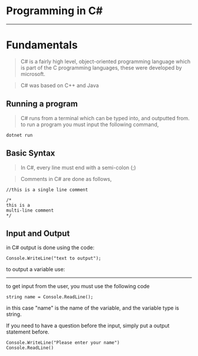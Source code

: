 # Programming in C#
***

# Fundamentals

> C# is a fairly high level, object-oriented programming language which is part of the C programming languages, these were developed by microsoft.

> C# was based on C++ and Java

## Running a program
> C# runs from a terminal which can be typed into, and outputted from. to run a program you must input the following command,

    dotnet run

## Basic Syntax

>In C#, every line must end with a semi-colon (;)

>Comments in C# are done as follows,

    //this is a single line comment
    
    /* 
    this is a 
    multi-line comment 
    */

## Input and Output
 in C# output is done using the code: 
    
    Console.WriteLine("text to output");

to output a variable use:

***

to get input from the user, you must use the following code

    string name = Console.ReadLine();

in this case "name" is the name of the variable, and the variable type is string.

If you need to have a question before the input, simply put a output statement before.

    Console.WriteLine("Please enter your name")
    Console.ReadLine()

